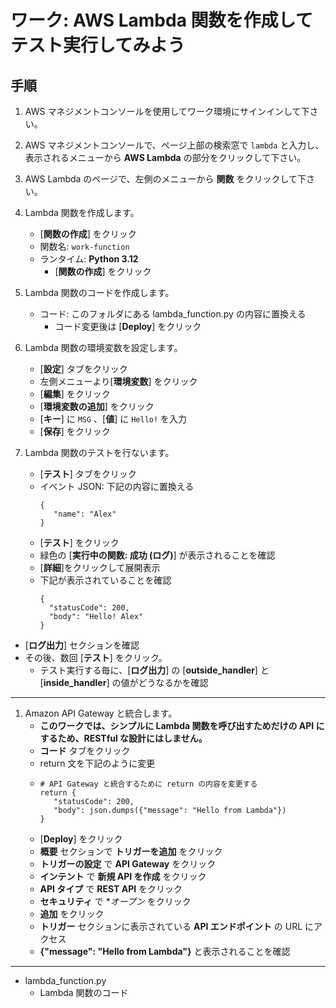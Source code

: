 # ワーク: AWS Lambda 関数を作成してテスト実行してみよう

## 手順

1. AWS マネジメントコンソールを使用してワーク環境にサインインして下さい。

1. AWS マネジメントコンソールで、ページ上部の検索窓で `lambda` と入力し、表示されるメニューから **AWS Lambda** の部分をクリックして下さい。  

1. AWS Lambda のページで、左側のメニューから **関数** をクリックして下さい。

1. Lambda 関数を作成します。
   - [**関数の作成**] をクリック
   - 関数名: `work-function`
   - ランタイム: **Python 3.12**
      - [**関数の作成**] をクリック
1. Lambda 関数のコードを作成します。
   - コード: このフォルダにある lambda_function.py の内容に置換える
      - コード変更後は [**Deploy**] をクリック
1. Lambda 関数の環境変数を設定します。
   - [**設定**] タブをクリック
   - 左側メニューより[**環境変数**] をクリック
   - [**編集**] をクリック
   - [**環境変数の追加**] をクリック
   - [**キー**] に `MSG` 、[**値**] に `Hello!` を入力
   - [**保存**] をクリック
1. Lambda 関数のテストを行ないます。
   - [**テスト**] タブをクリック
   - イベント JSON: 下記の内容に置換える
     ```
     {
        "name": "Alex"
     }
     ```
   - [**テスト**] をクリック
   - 緑色の [**実行中の関数: 成功 (ログ)**] が表示されることを確認
   - [**詳細**]をクリックして展開表示
   - 下記が表示されていることを確認
     ```
     {
       "statusCode": 200,
       "body": "Hello! Alex"
     }
     ```
  - [**ログ出力**] セクションを確認
  - その後、数回 [**テスト**] をクリック。
    - テスト実行する毎に、[**ログ出力**] の [**outside_handler**] と [**inside_handler**] の値がどうなるかを確認
---
1. Amazon API Gateway と統合します。
   - **このワークでは、シンプルに Lambda 関数を呼び出すためだけの API にするため、RESTful な設計にはしません。**
   - **コード** タブをクリック
   - return 文を下記のように変更
   - ```
     # API Gateway と統合するために return の内容を変更する 
     return {
        "statusCode": 200,
        "body": json.dumps({"message": "Hello from Lambda"})
     }
     ```
   - [**Deploy**] をクリック
   - **概要** セクションで **トリガーを追加** をクリック
   - **トリガーの設定** で **API Gateway** をクリック
   - **インテント** で **新規 API を作成** をクリック
   - **API タイプ** で **REST API** をクリック
   - **セキュリティ** で **オープン* をクリック
   - **追加** をクリック
   - **トリガー** セクションに表示されている **API エンドポイント** の URL にアクセス
   - **{"message": "Hello from Lambda"}** と表示されることを確認
---

* lambda_function.py
  - Lambda 関数のコード







